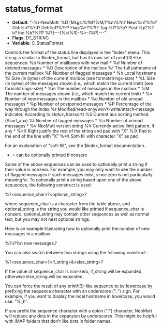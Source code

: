 # status_format

- **Default**: "-%r-NeoMutt: %D [Msgs:%?M?%M/?%m%?n? New:%n?%?o? Old:%o?%?d? Del:%d?%?F? Flag:%F?%?t? Tag:%t?%?p? Post:%p?%?b? Inc:%b?%?l? %l?]---(%s/%S)-%>-(%P)---"
- **Flags**: DT_STRING
- **Variable**: C_StatusFormat

Controls the format of the status line displayed in the "index"
menu.  This string is similar to $index_format, but has its own
set of printf(3)-like sequences:
%b      Number of mailboxes with new mail *
%d      Number of deleted messages *
%D      Description of the mailbox
%f      The full pathname of the current mailbox
%F      Number of flagged messages *
%h      Local hostname
%l      Size (in bytes) of the current mailbox (see formatstrings-size) *
%L      Size (in bytes) of the messages shown
        (i.e., which match the current limit) (see formatstrings-size) *
%m      The number of messages in the mailbox *
%M      The number of messages shown (i.e., which match the current limit) *
%n      Number of new messages in the mailbox *
%o      Number of old unread messages *
%p      Number of postponed messages *
%P      Percentage of the way through the index
%r      Modified/read-only/won't-write/attach-message indicator,
        According to $status_chars
%R      Number of read messages *
%s      Current sorting mode ($sort)
%S      Current aux sorting method ($sort_aux)
%t      Number of tagged messages *
%u      Number of unread messages *
%v      NeoMutt version string
%V      Currently active limit pattern, if any *
%>X     Right justify the rest of the string and pad with "X"
%|X     Pad to the end of the line with "X"
%*X     Soft-fill with character "X" as pad

For an explanation of "soft-fill", see the $index_format documentation.

* = can be optionally printed if nonzero

Some of the above sequences can be used to optionally print a string
if their value is nonzero.  For example, you may only want to see the
number of flagged messages if such messages exist, since zero is not
particularly meaningful.  To optionally print a string based upon one
of the above sequences, the following construct is used:

%?<sequence_char>?<optional_string>?

where sequence_char is a character from the table above, and
optional_string is the string you would like printed if
sequence_char is nonzero.  optional_string may contain
other sequences as well as normal text, but you may not nest
optional strings.

Here is an example illustrating how to optionally print the number of
new messages in a mailbox:

%?n?%n new messages.?

You can also switch between two strings using the following construct:

%?<sequence_char>?<if_string>&<else_string>?

If the value of sequence_char is non-zero, if_string will
be expanded, otherwise else_string will be expanded.

You can force the result of any printf(3)-like sequence to be lowercase
by prefixing the sequence character with an underscore ("_") sign.
For example, if you want to display the local hostname in lowercase,
you would use: "%_h".

If you prefix the sequence character with a colon (":") character, NeoMutt
will replace any dots in the expansion by underscores. This might be helpful
with IMAP folders that don't like dots in folder names.
